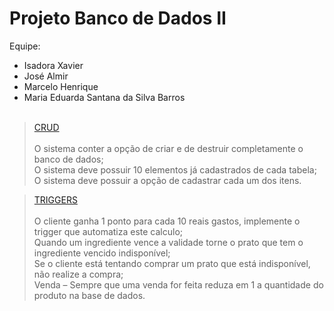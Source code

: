 # Projeto Banco de Dados II

Equipe:
- Isadora Xavier
- José Almir
- Marcelo Henrique
- Maria Eduarda Santana da Silva Barros<br/><br/>

> [CRUD](/CRUD)<br/><br/>
  O sistema conter a opção de criar e de destruir completamente o banco de dados;<br/>
  O sistema deve possuir 10 elementos já cadastrados de cada tabela;<br/>
  O sistema deve possuir a opção de cadastrar cada um dos itens.<br/>

> [TRIGGERS](/Database/e-triggers.sql)<br/><br/>
  O cliente ganha 1 ponto para cada 10 reais gastos, implemente o trigger que 
automatiza este calculo;<br/>
  Quando um ingrediente vence a validade torne o prato que tem o ingrediente 
vencido indisponível;<br/>
  Se o cliente está tentando comprar um prato que está indisponível, não realize a 
compra;<br/>
  Venda – Sempre que uma venda for feita reduza em 1 a quantidade do produto na 
base de dados.<br/>
